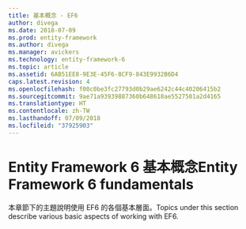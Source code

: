 ```yaml
---
title: 基本概念 - EF6
author: divega
ms.date: 2018-07-09
ms.prod: entity-framework
ms.author: divega
ms.manager: avickers
ms.technology: entity-framework-6
ms.topic: article
ms.assetid: 6AB51EE8-9E3E-45F6-8CF9-843E9932B6D4
caps.latest.revision: 4
ms.openlocfilehash: f00c0be3fc27793d0b29ae6242c44c40206415b2
ms.sourcegitcommit: 9ae71a93939887360b648618ae5527501a2d4165
ms.translationtype: HT
ms.contentlocale: zh-TW
ms.lasthandoff: 07/09/2018
ms.locfileid: "37925903"
---
```

# <a name="entity-framework-6-fundamentals"></a><span data-ttu-id="27923-102">Entity Framework 6 基本概念</span><span class="sxs-lookup"><span data-stu-id="27923-102">Entity Framework 6 fundamentals</span></span>
<span data-ttu-id="27923-103">本章節下的主題說明使用 EF6 的各個基本層面。</span><span class="sxs-lookup"><span data-stu-id="27923-103">Topics under this section describe various basic aspects of working with EF6.</span></span>

